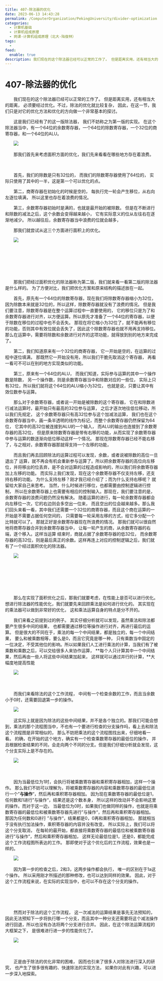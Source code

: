 ```yaml
---
title: 407-除法器的优化
date: 2023-06-13 14:43:28
permalink: /ComputerOrganization/PekingUniversity/divider-optimization
categories:
  - 计算机基础
  - 计算机组成原理
  - 网课-计算机组成原理（北大-陆俊林）
tags:
  - 
feed:
  enable: true
description: 我们现在的这个除法器已经可以正常的工作了。 但是距离实用，还有相当大的距离， 必须要经过优化。不过，除法的优化就比较复杂， 因此，在这一节，我们只是对它的优化方法和优化的方向做一个非常基本的探讨。
---
```

# 407-除法器的优化

　　我们现在的这个除法器已经可以正常的工作了。 但是距离实用，还有相当大的距离， 必须要经过优化。不过，除法的优化就比较复杂， 因此，在这一节，我们只是对它的优化方法和优化的方向做一个非常基本的探讨。
<!-- more -->
　　这是我们已经有了的这一版除法器， 我们不妨称之为第一版的实现。 在这个除法器当中，有一个64位的余数寄存器，一个64位的除数寄存器，一个32位的商寄存器，和一个64位的ALU。 

　　![](https://image.peterjxl.com/blog/image-20220920074957-s08zp7k.png)

　　那我们首先来考虑面积方面的优化，我们先来看看在哪些地方存在着浪费。 

　　‍

　　首先，我们的除数是只有32位的， 而我们的除数寄存器使用了64位的， 实际只使用了其中的一半，这是第一个可以优化的点。 

　　第二，商寄存器在初始化的时候是空的， 每执行完一轮会产生移位，从右向左逐位填满， 所以这里也存在着浪费的情况。 

　　第三，余数寄存器初始时是满的，也就是最开始的被除数。 但是在不断进行和除数的减法之后，这个余数会变得越来越小， 它有实际意义的位从左往右在逐渐地减少。 所以越往后，余数寄存器当中浪费的位就会越多， 

　　那我们就尝试从这三个方面进行面积上的优化。 

　　![](https://image.peterjxl.com/blog/image-20220920075048-cbrpo6w.png)

　　‍

　　‍

　　‍

　　那我们把经过面积优化的除法器称为第二版，我们就来看一看第二版的除法器是什么样的。 为了方便对比，我们把优化方案和原来结构的描述放在一起。 

　　首先，原先有一个64位的除数寄存器，现在我们将除数寄存器缩小为32位， 因为除数本来就是32位的，所以这样，除数寄存器就没有了浪费的情况。 但是我们要注意，除数寄存器是在整个运算过程中一直要使用的， 它的移位只是为了和余数寄存器进行对齐，以方便运算。所以原先才准备了一个64位的寄存器，以便于除数在移位的过程中也不会丢失。 那现在将它缩小为32位了，就不能再有移位的功能，否则其中有效位就会丢失了，因此这个除数寄存器也就不用再支持移位。 那么在运算中，需要将除数和余数进行对齐的这项功能，就得放到别的地方来完成了。 

　　第二，我们知道原来有一个32位的商寄存器， 它一开始是空的，在运算的过程中逐位填满， 那既然它一开始没有用，所以我们干脆先取消这个寄存器， 再看一看可不可以在别的地方实现类似的功能。 

　　第三，原来有一个64位的ALU， 而我们知道，实际参与运算的其中一个操作数是除数， 另一个操作数，则是余数寄存器当中和除数对应的一些位， 实际上只有32位，所以我们就将这个64位的ALU缩小为32位， 也就是说，只要让其中有效位数参与运算。 

　　那么对于余数寄存器，或者说一开始是被除数的这个寄存器， 它在和除数进行减法运算时，最开始只有最高的32位参与运算， 之后才逐次地往低位移动，所以我们先规定， 这个余数寄存器只有高32位参与这个加减法运算， 我们也在这个余数寄存器当中，画一条半透明的线作为标记，而整个余数寄存器仍然保留为64位， 它其中的高32位被连接到ALU的一个输入， 而ALU的输出也连接到了余数寄存器的高32位， 但是原来除数寄存器是带有右移的功能，从而实现了余数寄存器中参与运算的数逐渐向低位移动这样一个情况。 那现在除数寄存器已经不能右移了，与之相对，余数寄存器那就得支持一个左移的功能， 

　　而且我们再去回顾除法的运算过程可以发现，余数，或者说被除数的高位一旦退出了 运算，就不再会有机会重新参与运算了。所以把余数寄存器的高位向左移位，并将移出的位丢弃，是不会对运算的过程造成影响的，所以我们将余数寄存器加上左移的功能。 而实际上我们发现，现在这个余数寄存器不仅支持左移，还支持右移的功能。 为什么支持左移？刚才我已经介绍了；而为什么支持右移呢？ 就留给大家自己来思考。 当然，什么时候进行移位，也都需要由控制逻辑进行控制， 所以在余数寄存器上也需要有相应的控制输入。那现在，我们要注意的是， 余数寄存器的浪费问题仍然没有解决。 随着运算的进行，每一轮余数寄存器都会 向左移位一次，它的右边则会多空出一位来， 而且空出的位会越来越多。那么我们回头来看一看，其中我们还需要一个32位的商寄存器，而且这个商在运算的一开始是不需要占据任何空间的， 只需要每一轮采用左移的方式，给它多分配一个比特就可以了。 那就正好是余数寄存器现在所浪费的情况。 那我们就可以很自然地将商寄存器合并到余数寄存器当中， 让每一轮产生的商，从余数寄存器的右端，逐个移入。这样当运算 结束时，商就占据了余数寄存器的低32位， 而余数寄存器的高32位，则是最后真正的余数。这样再连上对应的控制逻辑之后，我们就有了一个经过面积优化的除法器。 

　　![](https://image.peterjxl.com/blog/image-20220920075525-oyi5zvm.png)

　　‍

　　‍

　　‍

　　那么在实现了面积优化之后，那我们就要考虑，在性能上是否可以进行优化。 想进行除法器的性能优化，我们就要先来回顾乘法是如何进行优化的。 其实现在的乘法器可以做到非常好的优化， 这和乘法运算自身的特点是分不开的。

　　我们来看之前提到过的例子。 其实仔细分析就可以发现，虽然乘法和除法都要产生很多中间的结果， 也都需要通过移位等操作进行对齐，再进行最后的运算。 但是很大的不同在于，乘法的每一个中间结果，都是独立的，每一个中间结果， 要么和被乘数相等，要么是0，而且它究竟是哪一种， 只有乘数当中固定的一位决定，不受其他位的影响。所以如果我们人工进行乘法的计算，当我们有了被乘数和乘数之后，可以交给很多人来协作运算， **每个人只计算其中一个中间结果，然后再由一些人将这些中间结果加起来， 这样就可以通过并行的计算，**大幅度地提高性能

　　![](https://image.peterjxl.com/blog/image-20220920075634-emhqfh2.png)

　　

　　而我们来看除法的这个工作流程， 中间有一个检查余数的工作，而且当余数小于0时，还需要回退第一步的操作。 

　　![](https://image.peterjxl.com/blog/image-20220920075714-t56lm1e.png)

　　这实际上就是因为除法的这些中间结果，并不是各个独立的。那我们可能会想到，乘法的那个流程图当中，不也有一个要进行检查的分支操作吗，看上去和除法这个流程图是非常相似的， 那么不妨把乘法的这个流程图找出来，仔细地看一看。 的确，在开始的这个地方，确实有一个检查乘数寄存器的最低位的操作， 并且根据检查结果的不同，会走向两个不同的分支。但是我们仔细分析就会发现，这个分支实际上是不存在的。 

　　![](https://image.peterjxl.com/blog/image-20220920075732-0cl4a92.png)

　　‍

　　因为当最低位为1时，会执行将被乘数寄存器和乘积寄存器相加，这样一个操作。 那么我们不妨可以理解为，将被乘数寄存器的内容和乘数寄存器的最低位进行一个”**与操作**“，然后再和乘积寄存器相加。 因为现在乘数寄存器的最低位是1， 任何数和1进行”与操作“，结果还是这个数本身， 所以这样的改动并不会影响这里的操作。而对于这一边， 当最低位为0时，如果我们也做同样的操作，也就是将乘数寄存器的最低位和被乘数寄存器先进行”与操作“，然后再和乘积寄存器相加。 那因为任何数和0进行 ”与操作“，结果都是0，0再和乘积寄存器相加， 那就相当于没有执行加法操作，乘积寄存器的内容并没有改变。 所以实际上，我们可以将这个分支取消， 在每轮的最开始，都直接将乘数寄存器的最低位和被乘数寄存器进行”与操作”，然后和乘积寄存器相加， 这样无论最低位是1，还是0，都能完成这个工作流程图所表达的工作。 那即使对于这个优化后的工作流程，效果也是一样的。 

　　![](https://image.peterjxl.com/blog/image-20220920075901-th8kf7d.png)

　　因为第一步的检查之后，2和3，这两步操作都会执行， 唯一的区别在于1a这个操作。 所以采用刚才所描述的那种修改，也可以达到同样的效果。 因此，对于这个工作流程来说，在实际的实现当中，也可以不存在这个分支的操作。 

　　‍

　　‍

　　然而对于除法的这个工作流程， 这一次减法的运算结果是事先无法预知的， 因此无法预知下一步将执行哪一个分支，而且其中一种分支还需要将这个减法操作进行回退，所以也没有办法将两个分支进行合并。 因此，在这个除法运算流程的大框架之下， 是很难进行进一步的性能优化了。

　　![](https://image.peterjxl.com/blog/image-20220920075925-v4xf8p0.png)

　　‍

　　正是由于除法的优化非常的困难， 因而也引来了很多人对除法进行深入的研究， 也产生了很多很有趣的、快速除法的实现方法， 如果你对此有兴趣，可以进一步深入地探索。
